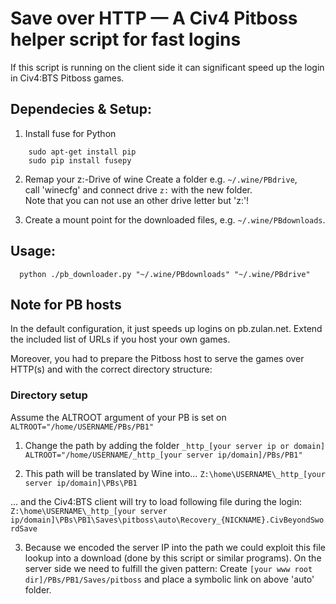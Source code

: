 # Save over HTTP — A Civ4 Pitboss helper script for fast logins

If this script is running on the client side it can significant speed
up the login in Civ4:BTS Pitboss games.

## Dependecies & Setup:
1. Install fuse for Python
```
	sudo apt-get install pip
	sudo pip install fusepy
```

2. Remap your z:-Drive of wine
  Create a folder e.g. `~/.wine/PBdrive`,  
  call 'winecfg' and connect drive `z:` with the new folder.  
  Note that you can not use an other drive letter but 'z:'!

3. Create a mount point for the downloaded files, e.g. `~/.wine/PBdownloads`.

## Usage:
```
  python ./pb_downloader.py "~/.wine/PBdownloads" "~/.wine/PBdrive"
```

## Note for PB hosts
In the default configuration, it just speeds up logins on pb.zulan.net.
Extend the included list of URLs if you host your own games.

Moreover, you had to prepare the Pitboss host to serve the games
over HTTP(s) and with the correct directory structure:

### Directory setup
Assume the ALTROOT argument of your PB is set on
`ALTROOT="/home/USERNAME/PBs/PB1"`

1. Change the path by adding the folder `_http_[your server ip or domain]`
`ALTROOT="/home/USERNAME/_http_[your server ip/domain]/PBs/PB1"`

2. This path will be translated by Wine into…
`Z:\home\USERNAME\_http_[your server ip/domain]\PBs\PB1`

… and the Civ4:BTS client will try to load following file during the login:
`Z:\home\USERNAME\_http_[your server ip/domain]\PBs\PB1\Saves\pitboss\auto\Recovery_{NICKNAME}.CivBeyondSwordSave`

3. Because we encoded the server IP into the path we could exploit this file
lookup into a download (done by this script or similar programs).
On the server side we need to fulfill the given pattern: Create 
`[your www root dir]/PBs/PB1/Saves/pitboss` and place a symbolic link on above 'auto' folder.


